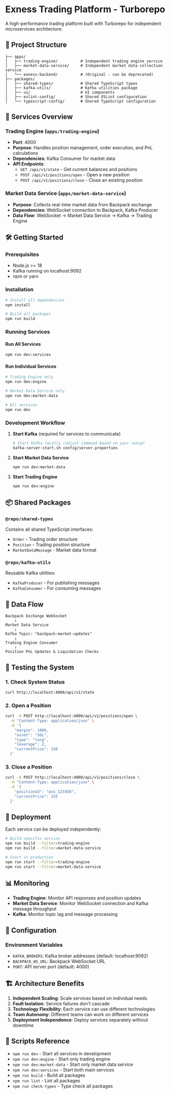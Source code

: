 # Exness Trading Platform - Turborepo

A high-performance trading platform built with Turborepo for independent microservices architecture.

## 📁 Project Structure

```
├── apps/
│   ├── trading-engine/          # Independent trading engine service
│   ├── market-data-service/     # Independent market data collection service
│   └── exness-backend/          # (Original - can be deprecated)
├── packages/
│   ├── shared-types/            # Shared TypeScript types
│   ├── kafka-utils/             # Kafka utilities package
│   ├── ui/                      # UI components
│   ├── eslint-config/           # Shared ESLint configuration
│   └── typescript-config/       # Shared TypeScript configuration
```

## 🚀 Services Overview

### Trading Engine (`apps/trading-engine`)
- **Port**: 4000
- **Purpose**: Handles position management, order execution, and PnL calculations
- **Dependencies**: Kafka Consumer for market data
- **API Endpoints**:
  - `GET /api/v1/state` - Get current balances and positions
  - `POST /api/v1/positions/open` - Open a new position
  - `POST /api/v1/positions/close` - Close an existing position

### Market Data Service (`apps/market-data-service`)
- **Purpose**: Collects real-time market data from Backpack exchange
- **Dependencies**: WebSocket connection to Backpack, Kafka Producer
- **Data Flow**: WebSocket → Market Data Service → Kafka → Trading Engine

## 🛠️ Getting Started

### Prerequisites
- Node.js >= 18
- Kafka running on localhost:9092
- npm or yarn

### Installation
```bash
# Install all dependencies
npm install

# Build all packages
npm run build
```

### Running Services

#### Run All Services
```bash
npm run dev:services
```

#### Run Individual Services
```bash
# Trading Engine only
npm run dev:engine

# Market Data Service only  
npm run dev:market-data

# All services
npm run dev
```

### Development Workflow

1. **Start Kafka** (required for services to communicate)
   ```bash
   # Start Kafka locally (adjust command based on your setup)
   kafka-server-start.sh config/server.properties
   ```

2. **Start Market Data Service**
   ```bash
   npm run dev:market-data
   ```

3. **Start Trading Engine**
   ```bash
   npm run dev:engine
   ```

## 📦 Shared Packages

### `@repo/shared-types`
Contains all shared TypeScript interfaces:
- `Order` - Trading order structure
- `Position` - Trading position structure  
- `MarketDataMessage` - Market data format

### `@repo/kafka-utils`
Reusable Kafka utilities:
- `KafkaProducer` - For publishing messages
- `KafkaConsumer` - For consuming messages

## 🔄 Data Flow

```
Backpack Exchange WebSocket
    ↓
Market Data Service
    ↓
Kafka Topic: "backpack-market-updates"
    ↓
Trading Engine Consumer
    ↓
Position PnL Updates & Liquidation Checks
```

## 🧪 Testing the System

### 1. Check System Status
```bash
curl http://localhost:4000/api/v1/state
```

### 2. Open a Position
```bash
curl -X POST http://localhost:4000/api/v1/positions/open \
  -H "Content-Type: application/json" \
  -d '{
    "margin": 1000,
    "asset": "SOL",
    "type": "long",
    "leverage": 2,
    "currentPrice": 150
  }'
```

### 3. Close a Position
```bash
curl -X POST http://localhost:4000/api/v1/positions/close \
  -H "Content-Type: application/json" \
  -d '{
    "positionId": "pos_123456",
    "currentPrice": 155
  }'
```

## 🚀 Deployment

Each service can be deployed independently:

```bash
# Build specific service
npm run build --filter=trading-engine
npm run build --filter=market-data-service

# Start in production
npm run start --filter=trading-engine
npm run start --filter=market-data-service
```

## 📊 Monitoring

- **Trading Engine**: Monitor API responses and position updates
- **Market Data Service**: Monitor WebSocket connection and Kafka message throughput
- **Kafka**: Monitor topic lag and message processing

## 🔧 Configuration

### Environment Variables
- `KAFKA_BROKERS`: Kafka broker addresses (default: localhost:9092)
- `BACKPACK_WS_URL`: Backpack WebSocket URL
- `PORT`: API server port (default: 4000)

## 🏗️ Architecture Benefits

1. **Independent Scaling**: Scale services based on individual needs
2. **Fault Isolation**: Service failures don't cascade
3. **Technology Flexibility**: Each service can use different technologies
4. **Team Autonomy**: Different teams can work on different services
5. **Deployment Independence**: Deploy services separately without downtime

## 📝 Scripts Reference

- `npm run dev` - Start all services in development
- `npm run dev:engine` - Start only trading engine
- `npm run dev:market-data` - Start only market data service
- `npm run dev:services` - Start both main services
- `npm run build` - Build all packages
- `npm run lint` - Lint all packages
- `npm run check-types` - Type check all packages
